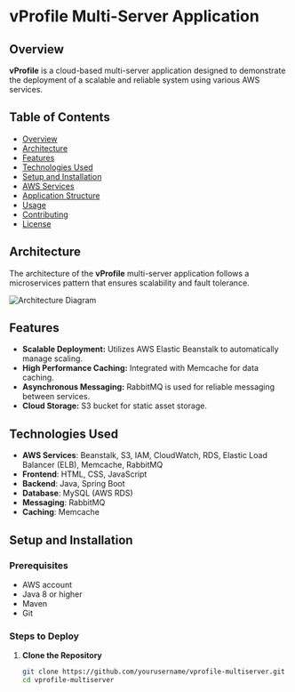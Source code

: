 # vProfile Multi-Server Application

## Overview

**vProfile** is a cloud-based multi-server application designed to demonstrate the deployment of a scalable and reliable system using various AWS services.

## Table of Contents
- [Overview](#overview)
- [Architecture](#architecture)
- [Features](#features)
- [Technologies Used](#technologies-used)
- [Setup and Installation](#setup-and-installation)
- [AWS Services](#aws-services)
- [Application Structure](#application-structure)
- [Usage](#usage)
- [Contributing](#contributing)
- [License](#license)

## Architecture

The architecture of the **vProfile** multi-server application follows a microservices pattern that ensures scalability and fault tolerance.

![Architecture Diagram](path/to/architecture-diagram.png)

## Features

- **Scalable Deployment:** Utilizes AWS Elastic Beanstalk to automatically manage scaling.
- **High Performance Caching:** Integrated with Memcache for data caching.
- **Asynchronous Messaging:** RabbitMQ is used for reliable messaging between services.
- **Cloud Storage:** S3 bucket for static asset storage.

## Technologies Used

- **AWS Services**: Beanstalk, S3, IAM, CloudWatch, RDS, Elastic Load Balancer (ELB), Memcache, RabbitMQ
- **Frontend**: HTML, CSS, JavaScript
- **Backend**: Java, Spring Boot
- **Database**: MySQL (AWS RDS)
- **Messaging**: RabbitMQ
- **Caching**: Memcache

## Setup and Installation

### Prerequisites
- AWS account
- Java 8 or higher
- Maven
- Git

### Steps to Deploy

1. **Clone the Repository**
   ```bash
   git clone https://github.com/yourusername/vprofile-multiserver.git
   cd vprofile-multiserver

